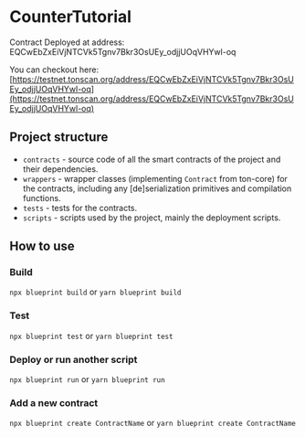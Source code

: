 # CounterTutorial
Contract Deployed at address: EQCwEbZxEiVjNTCVk5Tgnv7Bkr3OsUEy_odjjUOqVHYwl-oq

You can checkout here: [https://testnet.tonscan.org/address/EQCwEbZxEiVjNTCVk5Tgnv7Bkr3OsUEy_odjjUOqVHYwl-oq](https://testnet.tonscan.org/address/EQCwEbZxEiVjNTCVk5Tgnv7Bkr3OsUEy_odjjUOqVHYwl-oq)
## Project structure

-   `contracts` - source code of all the smart contracts of the project and their dependencies.
-   `wrappers` - wrapper classes (implementing `Contract` from ton-core) for the contracts, including any [de]serialization primitives and compilation functions.
-   `tests` - tests for the contracts.
-   `scripts` - scripts used by the project, mainly the deployment scripts.

## How to use

### Build

`npx blueprint build` or `yarn blueprint build`

### Test

`npx blueprint test` or `yarn blueprint test`

### Deploy or run another script

`npx blueprint run` or `yarn blueprint run`

### Add a new contract

`npx blueprint create ContractName` or `yarn blueprint create ContractName`
